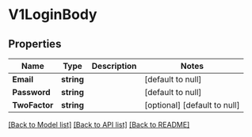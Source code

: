 # V1LoginBody

## Properties
Name | Type | Description | Notes
------------ | ------------- | ------------- | -------------
**Email** | **string** |  | [default to null]
**Password** | **string** |  | [default to null]
**TwoFactor** | **string** |  | [optional] [default to null]

[[Back to Model list]](../README.md#documentation-for-models) [[Back to API list]](../README.md#documentation-for-api-endpoints) [[Back to README]](../README.md)

